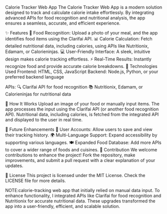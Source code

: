 Calorie Tracker Web App
The Calorie Tracker Web App is a modern solution designed to track and calculate calorie intake effortlessly. By integrating advanced APIs for food recognition and nutritional analysis, the app ensures a seamless, accurate, and efficient experience.

✨ Features
🥗 Food Recognition: Upload a photo of your meal, and the app identifies food items using the Clarifai API.
📊 Calorie Calculation: Fetch detailed nutritional data, including calories, using APIs like Nutritionix, Edamam, or Calorieninjas.
💻 User-Friendly Interface: A sleek, intuitive design makes calorie tracking effortless.
⚡ Real-Time Results: Instantly recognize food and provide accurate calorie breakdowns.
🔧 Technologies Used
Frontend: HTML, CSS, JavaScript
Backend: Node.js, Python, or your preferred backend language

APIs:
🔍 Clarifai API for food recognition
📚 Nutritionix, Edamam, or Calorieninjas for nutritional data

🚀 How It Works
Upload an image of your food or manually input items.
The app processes the input using the Clarifai API (or another food recognition API).
Nutritional data, including calories, is fetched from the integrated API and displayed to the user in real time.

🌟 Future Enhancements
👤 User Accounts: Allow users to save and view their tracking history.
🌍 Multi-Language Support: Expand accessibility by supporting various languages.
🍽️ Expanded Food Database: Add more APIs to cover a wider range of foods and cuisines.
🤝 Contribution
We welcome contributions to enhance the project! Fork the repository, make improvements, and submit a pull request with a clear explanation of your updates.

📄 License
This project is licensed under the MIT License. Check the LICENSE file for more details.

NOTE:calorie-tracking web app that initially relied on manual data input. To enhance functionality, I integrated APIs like Clarifai for food recognition and Nutritionix for accurate nutritional data. These upgrades transformed the app into a user-friendly, efficient, and scalable solution.
